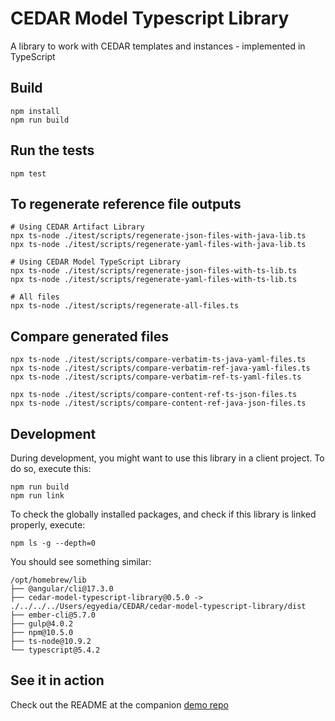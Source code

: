 # CEDAR Model Typescript Library
A library to work with CEDAR templates and instances - implemented in TypeScript

## Build
```shell
npm install
npm run build
```

## Run the tests
```shell
npm test
```

## To regenerate reference file outputs
```shell
# Using CEDAR Artifact Library
npx ts-node ./itest/scripts/regenerate-json-files-with-java-lib.ts
npx ts-node ./itest/scripts/regenerate-yaml-files-with-java-lib.ts

# Using CEDAR Model TypeScript Library
npx ts-node ./itest/scripts/regenerate-json-files-with-ts-lib.ts
npx ts-node ./itest/scripts/regenerate-yaml-files-with-ts-lib.ts

# All files
npx ts-node ./itest/scripts/regenerate-all-files.ts
```

## Compare generated files
```shell
npx ts-node ./itest/scripts/compare-verbatim-ts-java-yaml-files.ts
npx ts-node ./itest/scripts/compare-verbatim-ref-java-yaml-files.ts
npx ts-node ./itest/scripts/compare-verbatim-ref-ts-yaml-files.ts

npx ts-node ./itest/scripts/compare-content-ref-ts-json-files.ts
npx ts-node ./itest/scripts/compare-content-ref-java-json-files.ts
```

## Development
During development, you might want to use this library in a client project.
To do so, execute this:
```shell
npm run build
npm run link 
```

To check the globally installed packages, and check if this library is linked properly, execute:
```shell
npm ls -g --depth=0
```

You should see something similar:
```shell
/opt/homebrew/lib
├── @angular/cli@17.3.0
├── cedar-model-typescript-library@0.5.0 -> ./../../../Users/egyedia/CEDAR/cedar-model-typescript-library/dist
├── ember-cli@5.7.0
├── gulp@4.0.2
├── npm@10.5.0
├── ts-node@10.9.2
└── typescript@5.4.2
```

## See it in action
Check out the README at the companion [demo repo](https://github.com/metadatacenter/cedar-model-typescript-library-demo)
